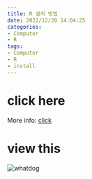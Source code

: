 ```yaml
---
title: R 설치 방법
date: 2022/12/20 14:04:25
categories:
- Computer
- R
tags:
- Computer
- R
- install
---
```

# click here
More info: [click](https://www.r-project.org/)

# view this
![whatdog](/images/2022/12/test/말티즈.jpg)